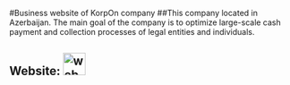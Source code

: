 #Business website of KorpOn company
##This company located in Azerbaijan. The main goal of the company is to optimize large-scale cash payment and collection processes of legal entities and individuals.

## Website: [<img src='https://cdn.jsdelivr.net/npm/simple-icons@3.0.1/icons/icloud.svg' alt='website' height='40'>](https://korpon.az/index.html)  

